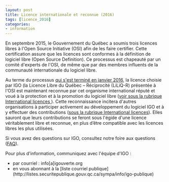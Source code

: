 ```yaml
---
layout: post
title: Licence internationale et reconnue (2016)
tags: [licence_2016] 
categories:
- information
---
```

En septembre 2015, le Gouvernement du Québec a soumis trois licences libres à l'Open Source Initiative (OSI) afin de les faire certifier. Cette certification assure que les licences sont conformes à la définition de logiciel libre (Open Source Definition). Ce processus est chapeauté par un comité d'experts de l'OSI, de même que par des membres influents de la communauté internationale du logiciel libre.

Au terme du processus [qui s'est terminé en janvier 2016](https://lists.opensource.org/pipermail/license-review/2016-January/002639.html), la licence choisie par IGO (la Licence Libre du Québec – Réciprocité (LiLiQ-R) présentée à l'OSI est maintenant reconnue par cet organisme international réputé et voué à la protection et à la promotion du logiciel libre ([voir sous la rubrique International licences ](http://opensource.org/licenses/category)). Cette reconnaissance incitera d'autres organisations à participer activement au développement du logiciel IGO et à y effectuer des contributions ([sous la rubrique International licences]()). Elles sauront que leurs contributions se feront sous l'égide d'une licence véritablement libre et reconnue, en plus d’être compatible avec les licences libres les plus utilisées.

Si vous avez des questions sur IGO, consultez notre foire aux questions ([FAQ](http://igouverte.org/faq/)).

Pour plus d'information, communiquez avec l'équipe d'IGO :
<div class="contact" markdown="1" >
<ul>
			<li>par courriel : info[a]igouverte.org</li>
			<li>en vous abonnant  à la [liste courriel publique](http://listes.securitepublique.gouv.qc.ca/sympa/info/igo-publique) </li>
		</ul>
</div>
